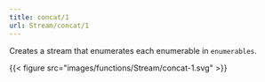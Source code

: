 ```yaml
---
title: concat/1
url: Stream/concat/1
---
```


Creates a stream that enumerates each enumerable in `enumerables`.

{{< figure src="images/functions/Stream/concat-1.svg" >}}

